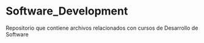 # Software_Development
Repositorio que contiene archivos relacionados con cursos de Desarrollo de Software

